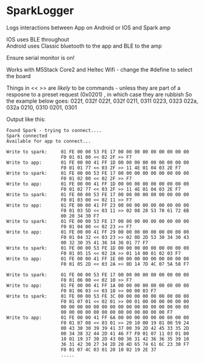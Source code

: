 # SparkLogger
Logs interactions between App on Android or IOS and Spark amp

IOS uses BLE throughout     
Android uses Classic bluetooth to the app and BLE to the amp     

Ensure serial monitor is on!

Works with M5Stack Core2 and Heltec Wifi - change the #define to select the board

Things in <<  >> are *likely* to be commands - unless they are part of a resposne to a preset request (0x0201) , in which case they are rubbish
So the example below goes:
022f, 032f
022f, 032f
0211, 0311
0223, 0323
022a, 032a
0210, 0310
0201, 0301

Output like this:

```
Found Spark - trying to connect....
Spark connected
Available for app to connect...

Write to spark:     01 FE 00 00 53 FE 17 00 00 00 00 00 00 00 00 00 
                    F0 01 01 00 << 02 2F >> F7 
Write to app:       01 FE 00 00 41 FF 1D 00 00 00 00 00 00 00 00 00 
                    F0 01 01 77 << 03 2F >> 11 4E 01 04 03 2E F7 
Write to spark:     01 FE 00 00 53 FE 17 00 00 00 00 00 00 00 00 00 
                    F0 01 02 00 << 02 2F >> F7 
Write to app:       01 FE 00 00 41 FF 1D 00 00 00 00 00 00 00 00 00 
                    F0 01 02 77 << 03 2F >> 11 4E 01 04 03 2E F7 
Write to spark:     01 FE 00 00 53 FE 17 00 00 00 00 00 00 00 00 00 
                    F0 01 03 00 << 02 11 >> F7 
Write to app:       01 FE 00 00 41 FF 23 00 00 00 00 00 00 00 00 00 
                    F0 01 03 5D << 03 11 >> 02 08 28 53 70 61 72 6B 
                    00 20 34 30 F7 
Write to spark:     01 FE 00 00 53 FE 17 00 00 00 00 00 00 00 00 00 
                    F0 01 04 00 << 02 23 >> F7 
Write to app:       01 FE 00 00 41 FF 29 00 00 00 00 00 00 00 00 00 
                    F0 01 04 32 << 03 23 >> 02 0D 2D 53 30 34 30 43 
                    00 32 30 35 41 36 34 36 01 77 F7 
Write to spark:     01 FE 00 00 53 FE 1D 00 00 00 00 00 00 00 00 00 
                    F0 01 05 15 << 02 2A >> 01 14 00 01 02 03 F7 
Write to app:       01 FE 00 00 41 FF 1E 00 00 00 00 00 00 00 00 00 
                    F0 01 05 2D << 03 2A >> 0D 14 7D 4C 07 5A 58 F7 
                    
Write to spark:     01 FE 00 00 53 FE 17 00 00 00 00 00 00 00 00 00 
                    F0 01 06 00 << 02 10 >> F7 
Write to app:       01 FE 00 00 41 FF 1A 00 00 00 00 00 00 00 00 00 
                    F0 01 06 03 << 03 10 >> 00 00 03 F7 
Write to spark:     01 FE 00 00 53 FE 3C 00 00 00 00 00 00 00 00 00 
                    F0 01 07 01 << 02 01 >> 00 01 00 00 00 00 00 00 
                    00 00 00 00 00 00 00 00 00 00 00 00 00 00 00 00 
                    00 00 00 00 00 00 00 00 00 00 00 00 00 F7 
Write to app:       01 FE 00 00 41 FF 6A 00 00 00 00 00 00 00 00 00 
                    F0 01 07 08 << 03 01 >> 20 10 00 19 01 00 59 24 
                    00 43 30 30 39 39 41 37 00 39 2D 42 45 33 35 2D 
                    00 34 38 32 44 2D 41 46 F7 F0 01 07 11 03 01 00 
                    10 01 19 37 30 2D 43 00 36 31 42 36 36 35 39 10 
                    36 31 42 30 27 34 2D 20 4D 65 74 61 6C 23 30 F7 
                    F0 01 07 4C 03 01 20 10 02 19 2E 37 
                    .....




```

